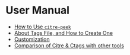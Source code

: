 # User Manual

- [How to Use `citre-peek`](citre-peek.md)
- [About Tags File, and How to Create One](about-tags-file.md)
- [Customization](customization.md)
- [Comparison of Citre & Ctags with other tools](compare-with-other-tools.md)

